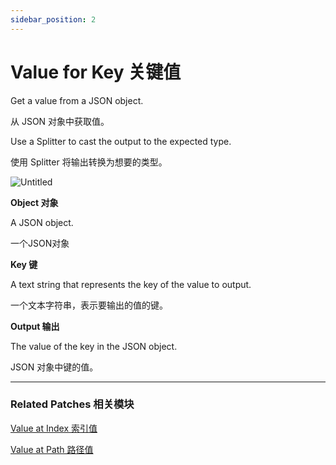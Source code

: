 ```yaml
---
sidebar_position: 2
---
```


# Value for Key 关键值

Get a value from a JSON object.

从 JSON 对象中获取值。

Use a Splitter to cast the output to the expected type.

使用 Splitter 将输出转换为想要的类型。

![Untitled](https://s3.us-west-2.amazonaws.com/secure.notion-static.com/a5729042-59b2-4e5e-943e-8e812b42156f/Untitled.png?X-Amz-Algorithm=AWS4-HMAC-SHA256&X-Amz-Content-Sha256=UNSIGNED-PAYLOAD&X-Amz-Credential=AKIAT73L2G45EIPT3X45%2F20220602%2Fus-west-2%2Fs3%2Faws4_request&X-Amz-Date=20220602T165045Z&X-Amz-Expires=86400&X-Amz-Signature=40c57f0893a9391b996538fa6d450ef25a5ee1715e2f74e4897e229978e7be6e&X-Amz-SignedHeaders=host&response-content-disposition=filename%20%3D%22Untitled.png%22&x-id=GetObject)

**Object 对象**

A JSON object.

一个JSON对象

**Key 键**

A text string that represents the key of the value to output.

一个文本字符串，表示要输出的值的键。

**Output 输出**

The value of the key in the JSON object.

JSON 对象中键的值。

------

### Related Patches 相关模块

[Value at Index 索引值](./Value%20at%20Index)

[Value at Path 路径值](./Value%20at%20Path)
